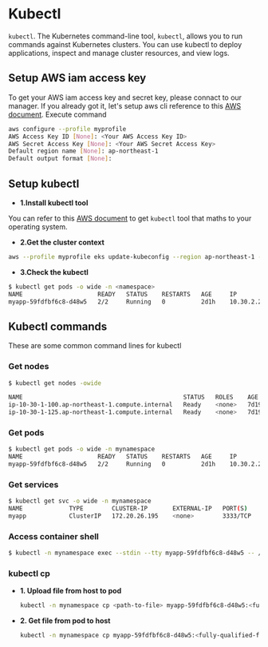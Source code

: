 # Kubectl

`kubectl`. The Kubernetes command-line tool, `kubectl`, allows you to run commands against Kubernetes clusters. You can use kubectl to deploy applications, inspect and manage cluster resources, and view logs.

## Setup AWS iam access key

To get your AWS iam access key and secret key, please connact to our manager. If you already got it, let's setup aws cli reference to this [AWS document](https://docs.aws.amazon.com/cli/latest/userguide/getting-started-install.html). Execute command

```bash
aws configure --profile myprofile
AWS Access Key ID [None]: <Your AWS Access Key ID>
AWS Secret Access Key [None]: <Your AWS Secret Access Key>
Default region name [None]: ap-northeast-1
Default output format [None]:
```

## Setup kubectl

- **1.Install kubectl tool**

You can refer to this [AWS document](https://docs.aws.amazon.com/eks/latest/userguide/install-kubectl.html) to get `kubectl` tool that maths to your operating system.

- **2.Get the cluster context**

```bash
aws --profile myprofile eks update-kubeconfig --region ap-northeast-1 --name mynamespace 
```

- **3.Check the kubectl**

```bash
$ kubectl get pods -o wide -n <namespace>
NAME                     READY   STATUS    RESTARTS   AGE     IP            NODE                                             NOMINATED NODE   READINESS GATES
myapp-59fdfbf6c8-d48w5   2/2     Running   0          2d1h    10.30.2.231   ip-10-30-2-34.ap-northeast-1.compute.internal    <none>           <none>
```

## Kubectl commands

These are some common command lines for kubectl

### Get nodes

```bash
$ kubectl get nodes -owide

NAME                                             STATUS   ROLES    AGE     VERSION               INTERNAL-IP   EXTERNAL-IP    OS-IMAGE         KERNEL-VERSION                  CONTAINER-RUNTIME
ip-10-30-1-100.ap-northeast-1.compute.internal   Ready    <none>   7d19h   v1.27.3-eks-a5565ad   10.30.1.100   <none>         Amazon Linux 2   5.10.184-175.749.amzn2.x86_64   containerd://1.6.19
ip-10-30-1-125.ap-northeast-1.compute.internal   Ready    <none>   7d19h   v1.27.3-eks-a5565ad   10.30.1.125   <none>         Amazon Linux 2   5.10.184-175.749.amzn2.x86_64   containerd://1.6.19
```

### Get pods

```bash
$ kubectl get pods -o wide -n mynamespace
NAME                     READY   STATUS    RESTARTS   AGE     IP            NODE                                             NOMINATED NODE   READINESS GATES
myapp-59fdfbf6c8-d48w5   2/2     Running   0          2d1h    10.30.2.231   ip-10-30-2-34.ap-northeast-1.compute.internal    <none>           <none>
```

### Get services

```bash
$ kubectl get svc -o wide -n mynamespace
NAME             TYPE        CLUSTER-IP       EXTERNAL-IP   PORT(S)           AGE     SELECTOR
myapp            ClusterIP   172.20.26.195    <none>        3333/TCP          3d18h   workload.user.cattle.io/workloadselector=apps.deployment-myapp
```

### Access container shell

```bash
$ kubectl -n mynamespace exec --stdin --tty myapp-59fdfbf6c8-d48w5 -- /bin/ash
```

### kubectl cp

- **1. Upload file from host to pod**
  
  ```bash
  kubectl -n mynamespace cp <path-to-file> myapp-59fdfbf6c8-d48w5:<fully-qualified-file-name>
  ```
- **2. Get file from pod to host**
  
  ```bash
  kubectl -n mynamespace cp myapp-59fdfbf6c8-d48w5:<fully-qualified-file-name> <path-to-file>
  ```
